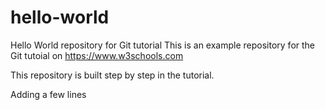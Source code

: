 # hello-world
Hello World repository for Git tutorial
This is an example repository for the Git tutoial on https://www.w3schools.com

This repository is built step by step in the tutorial.

Adding a few lines
